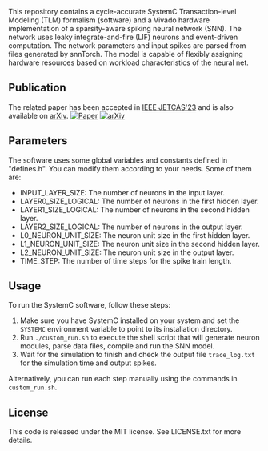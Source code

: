 This repository contains a cycle-accurate SystemC Transaction-level Modeling (TLM) formalism (software) and a Vivado hardware implementation of a sparsity-aware spiking neural network (SNN). The network uses leaky integrate-and-fire (LIF) neurons and event-driven computation. The network parameters and input spikes are parsed from files generated by snnTorch. The model is capable of flexibly assigning hardware resources based on workload characteristics of the neural net.

## Publication
The related paper has been accepted in [IEEE JETCAS'23](https://ieeexplore.ieee.org/document/10299654) and is also available on [arXiv](https://arxiv.org/pdf/2310.16745.pdf).
[![Paper](https://img.shields.io/badge/Paper-IEEE%20JETCAS-blue.svg)](https://ieeexplore.ieee.org/document/10299654)
[![arXiv](https://img.shields.io/badge/arXiv-2310.16745-b31b1b.svg)](https://arxiv.org/pdf/2310.16745.pdf)

## Parameters

The software uses some global variables and constants defined in "defines.h". You can modify them according to your needs. Some of them are:

- INPUT_LAYER_SIZE: The number of neurons in the input layer.
- LAYER0_SIZE_LOGICAL: The number of neurons in the first hidden layer.
- LAYER1_SIZE_LOGICAL: The number of neurons in the second hidden layer.
- LAYER2_SIZE_LOGICAL: The number of neurons in the output layer.
- L0_NEURON_UNIT_SIZE: The neuron unit size in the first hidden layer.
- L1_NEURON_UNIT_SIZE: The neuron unit size in the second hidden layer.
- L2_NEURON_UNIT_SIZE: The neuron unit size in the output layer.
- TIME_STEP: The number of time steps for the spike train length.

## Usage
To run the SystemC software, follow these steps:

1. Make sure you have SystemC installed on your system and set the `SYSTEMC` environment variable to point to its installation directory.
2. Run `./custom_run.sh` to execute the shell script that will generate neuron modules, parse data files, compile and run the SNN model.
3. Wait for the simulation to finish and check the output file `trace_log.txt` for the simulation time and output spikes.

Alternatively, you can run each step manually using the commands in `custom_run.sh`.

## License
This code is released under the MIT license. See LICENSE.txt for more details.
